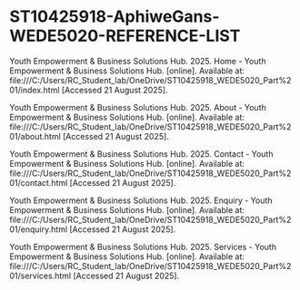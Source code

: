 # ST10425918-AphiweGans-WEDE5020-REFERENCE-LIST

Youth Empowerment & Business Solutions Hub. 2025. Home - Youth Empowerment & Business Solutions Hub. [online]. Available at: file:///C:/Users/RC_Student_lab/OneDrive/ST10425918_WEDE5020_Part%201/index.html [Accessed 21 August 2025].

Youth Empowerment & Business Solutions Hub. 2025. About - Youth Empowerment & Business Solutions Hub. [online]. Available at: file:///C:/Users/RC_Student_lab/OneDrive/ST10425918_WEDE5020_Part%201/about.html [Accessed 21 August 2025].

Youth Empowerment & Business Solutions Hub. 2025. Contact - Youth Empowerment & Business Solutions Hub. [online]. Available at: file:///C:/Users/RC_Student_lab/OneDrive/ST10425918_WEDE5020_Part%201/contact.html [Accessed 21 August 2025].

Youth Empowerment & Business Solutions Hub. 2025. Enquiry - Youth Empowerment & Business Solutions Hub. [online]. Available at: file:///C:/Users/RC_Student_lab/OneDrive/ST10425918_WEDE5020_Part%201/enquiry.html [Accessed 21 August 2025].

Youth Empowerment & Business Solutions Hub. 2025. Services - Youth Empowerment & Business Solutions Hub. [online]. Available at: file:///C:/Users/RC_Student_lab/OneDrive/ST10425918_WEDE5020_Part%201/services.html [Accessed 21 August 2025].

